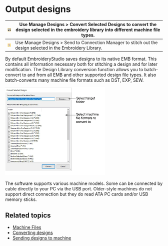 # Output designs

| ![ConvertSelectedDesigns.png](assets/ConvertSelectedDesigns.png)   | Use Manage Designs > Convert Selected Designs to convert the design selected in the embroidery library into different machine file types. |
| ------------------------------------------------------------------ | ----------------------------------------------------------------------------------------------------------------------------------------- |
| ![SendSelectedToMyMachine.png](assets/SendSelectedToMyMachine.png) | Use Manage Designs > Send to Connection Manager to stitch out the design selected in the Embroidery Library.                              |

By default EmbroideryStudio saves designs to its native EMB format. This contains all information necessary both for stitching a design and for later modification. The Design Library conversion function allows you to batch-convert to and from all EMB and other supported design file types. It also batch-converts many machine file formats such as DST, EXP, SEW.

![ConvertSelectedDesigns00018.png](assets/ConvertSelectedDesigns00018.png)

The software supports various machine models. Some can be connected by cable directly to your PC via the USB port. Older-style machines do not support direct connection but they do read ATA PC cards and/or USB memory sticks.

## Related topics

- [Machine Files](../../Production/convert/Machine_Files)
- [Converting designs](../../Management/manage_designs/Converting_designs)
- [Sending designs to machine](../../Management/manage_designs/Sending_designs_to_machine)
